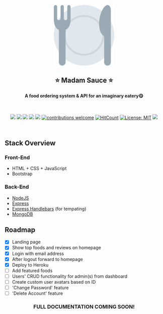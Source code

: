 <a href="https://madam-sauce.herokuapp.com/" target="_blank"><p align="center">
  <img src="public/img/logo-large.png" alt="Madam Sauce logo">
</p></a>
<h2 align="center">⭐ Madam Sauce ⭐</h2>
<h4 align="center">A food ordering system & API for an imaginary eatery😋</h4>
<br>
<div align="center">

![](https://img.shields.io/github/stars/omzi/madam-sauce.svg)
![](https://img.shields.io/github/forks/omzi/madam-sauce.svg)
![](https://img.shields.io/github/release/omzi/madam-sauce.svg)
![](https://img.shields.io/github/repo-size/omzi/madam-sauce)
![](https://img.shields.io/github/issues/omzi/madam-sauce.svg)
[![contributions welcome](https://img.shields.io/badge/contributions-welcome-brightgreen.svg?style=flat)](https://github.com/omzi/madam-sauce/issues)
[![HitCount](http://hits.dwyl.com/omzi/madam-sauce.svg)](http://hits.dwyl.com/omzi/madam-sauce)
[![License: MIT](https://img.shields.io/badge/License-MIT-yellow.svg)](https://opensource.org/licenses/MIT)
![](https://img.shields.io/twitter/follow/o_obioha.svg?style=social&label=@o_obioha)

</div>
<br>

## Stack Overview

### Front-End

- HTML + CSS + JavaScript
- Bootstrap

### Back-End

- [NodeJS](https://nodejs.org/en/)
- [Express](https://expressjs.com/)
- [Express Handlebars](https://www.npmjs.com/package/express-handlebars) (for tempating)
- [MongoDB](https://www.mongodb.com/)


## Roadmap

- [X] Landing page
- [x] Show top foods and reviews on homepage
- [X] Login with email address
- [X] After logout forward to homepage
- [x] Deploy to Heroku
- [ ] Add featured foods
- [ ] Users' CRUD functionality for admin(s) from dashboard
- [ ] Create custom user avatars based on ID
- [ ] 'Change Password' feature
- [ ] 'Delete Account' feature

<h3 align="center">FULL DOCUMENTATION COMING SOON!</h3>